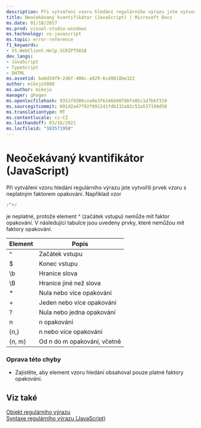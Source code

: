 ```yaml
---
description: Při vytváření vzoru hledání regulárního výrazu jste vytvořili prvek vzoru s neplatným faktorem opakování.
title: Neočekávaný kvantifikátor (JavaScript) | Microsoft Docs
ms.date: 01/18/2017
ms.prod: visual-studio-windows
ms.technology: vs-javascript
ms.topic: error-reference
f1_keywords:
- VS.WebClient.Help.SCRIPT5018
dev_langs:
- JavaScript
- TypeScript
- DHTML
ms.assetid: ba6d34f9-2d6f-486c-a929-6cd9818be322
author: mikejo5000
ms.author: mikejo
manager: ghogen
ms.openlocfilehash: 9351f9306cea9e3f6346b007d6fe05c1d7bbf319
ms.sourcegitcommit: 691d2a47f92f991241fdb132a82c53a537198d50
ms.translationtype: MT
ms.contentlocale: cs-CZ
ms.lasthandoff: 03/16/2021
ms.locfileid: "103571958"
---
```

# <a name="unexpected-quantifier-javascript"></a>Neočekávaný kvantifikátor (JavaScript)
Při vytváření vzoru hledání regulárního výrazu jste vytvořili prvek vzoru s neplatným faktorem opakování. Například vzor  
  
```js
/^+/  
```  
  
 je neplatné, protože element ^ (začátek vstupu) nemůže mít faktor opakování. V následující tabulce jsou uvedeny prvky, které nemůžou mít faktory opakování.  
  
|Element|Popis|  
|-------------|-----------------|  
|^|Začátek vstupu|  
|$|Konec vstupu|  
|\b|Hranice slova|  
|\B|Hranice jiné než slova|  
|*|Nula nebo více opakování|  
|+|Jeden nebo více opakování|  
|?|Nula nebo jedna opakování|  
|n|n opakování|  
|{n,}|n nebo více opakování|  
|{n, m}|Od n do m opakování, včetně|  
  
### <a name="to-correct-this-error"></a>Oprava této chyby  
  
- Zajistěte, aby element vzoru hledání obsahoval pouze platné faktory opakování.  
  
## <a name="see-also"></a>Viz také  
 [Objekt regulárního výrazu](https://developer.mozilla.org/docs/Web/JavaScript/Reference/Global_Objects/RegExp)   
 [Syntaxe regulárního výrazu (JavaScript)](/previous-versions/1400241x(v=vs.100))
